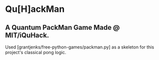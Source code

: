 # Qu[H]ackMan
## A Quantum PackMan Game Made @ MIT/iQuHack.

Used [grantjenks/free-python-games/packman.py] as a skeleton for this project's classical pong logic.

